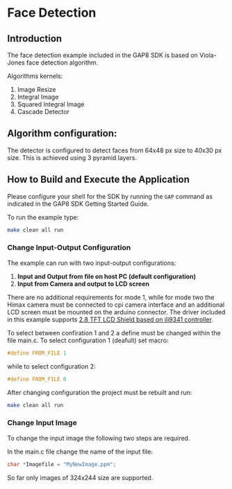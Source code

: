 # Face Detection

## Introduction

The face detection example included in the GAP8 SDK is based on Viola-Jones face detection algorithm.

Algorithms kernels:

1. Image Resize
2. Integral Image
3. Squared Integral Image
4. Cascade Detector

## Algorithm configuration:

The detector is configured to detect faces from 64x48 px size to 40x30 px size. This is achieved using 3 pyramid layers.


## How to Build and Execute the Application

Please configure your shell for the SDK by running the `GAP` command as indicated in the GAP8 SDK Getting Started Guide.

To run the example type:

~~~~~sh
make clean all run
~~~~~

### Change Input-Output Configuration

The example can run with two input-output configurations:

1.  **Input and Output from file on host PC (default configuration)**
2.  **Input from Camera and output to LCD screen**

There are no additional requirements for mode 1, while for mode two the Himax camera must be connected to cpi camera interface and an additional LCD screen must be mounted on the arduino connector. The driver included in this example supports [2.8 TFT LCD Shield based on ili9341 controller](https://www.adafruit.com/products/1947).

To select between confiration 1 and 2 a define must be changed within the file main.c.
To select configuration 1 (deafult) set macro:

~~~~~c
#define FROM_FILE 1
~~~~~
while to select configuration 2:

~~~~~c
#define FROM_FILE 0
~~~~~

After changing configuration the project must be rebuilt and run:

~~~~~sh
make clean all run
~~~~~

### Change Input Image

To change the input image the following two steps are required.

In the main.c file change the name of the input file:

~~~~c
char *Imagefile = "MyNewImage.ppm";
~~~~

So far only images of 324x244 size are supported.
